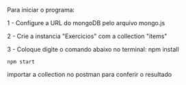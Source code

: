 Para iniciar o programa:

1 - Configure a URL do mongoDB pelo arquivo mongo.js

2 - Crie a instancia "Exercicios" com a collection "items"

3 - Coloque digite o comando abaixo no terminal:
    npm install
    
    npm start

importar a collection no postman para conferir o resultado